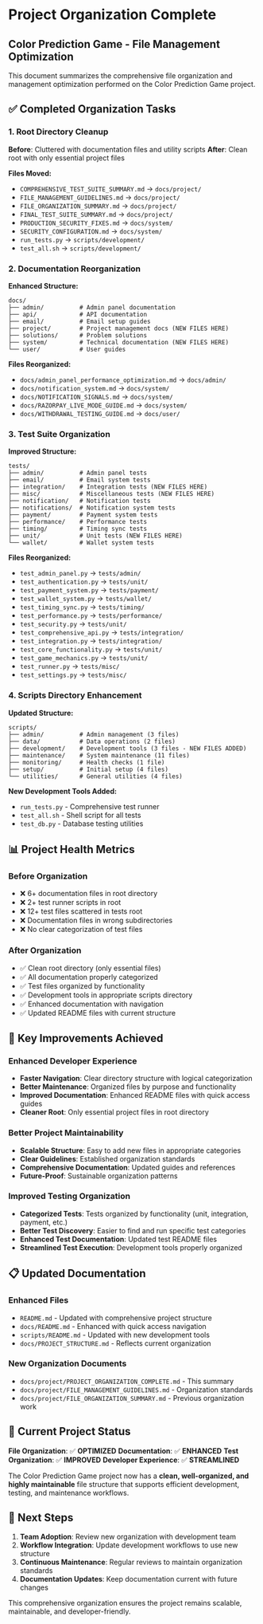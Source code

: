 # Project Organization Complete

## Color Prediction Game - File Management Optimization

This document summarizes the comprehensive file organization and management optimization performed on the Color Prediction Game project.

## ✅ **Completed Organization Tasks**

### 1. **Root Directory Cleanup**
**Before**: Cluttered with documentation files and utility scripts
**After**: Clean root with only essential project files

**Files Moved:**
- `COMPREHENSIVE_TEST_SUITE_SUMMARY.md` → `docs/project/`
- `FILE_MANAGEMENT_GUIDELINES.md` → `docs/project/`
- `FILE_ORGANIZATION_SUMMARY.md` → `docs/project/`
- `FINAL_TEST_SUITE_SUMMARY.md` → `docs/project/`
- `PRODUCTION_SECURITY_FIXES.md` → `docs/system/`
- `SECURITY_CONFIGURATION.md` → `docs/system/`
- `run_tests.py` → `scripts/development/`
- `test_all.sh` → `scripts/development/`

### 2. **Documentation Reorganization**
**Enhanced Structure:**
```
docs/
├── admin/          # Admin panel documentation
├── api/            # API documentation
├── email/          # Email setup guides
├── project/        # Project management docs (NEW FILES HERE)
├── solutions/      # Problem solutions
├── system/         # Technical documentation (NEW FILES HERE)
└── user/           # User guides
```

**Files Reorganized:**
- `docs/admin_panel_performance_optimization.md` → `docs/admin/`
- `docs/notification_system.md` → `docs/system/`
- `docs/NOTIFICATION_SIGNALS.md` → `docs/system/`
- `docs/RAZORPAY_LIVE_MODE_GUIDE.md` → `docs/system/`
- `docs/WITHDRAWAL_TESTING_GUIDE.md` → `docs/user/`

### 3. **Test Suite Organization**
**Improved Structure:**
```
tests/
├── admin/          # Admin panel tests
├── email/          # Email system tests
├── integration/    # Integration tests (NEW FILES HERE)
├── misc/           # Miscellaneous tests (NEW FILES HERE)
├── notification/   # Notification tests
├── notifications/  # Notification system tests
├── payment/        # Payment system tests
├── performance/    # Performance tests
├── timing/         # Timing sync tests
├── unit/           # Unit tests (NEW FILES HERE)
└── wallet/         # Wallet system tests
```

**Files Reorganized:**
- `test_admin_panel.py` → `tests/admin/`
- `test_authentication.py` → `tests/unit/`
- `test_payment_system.py` → `tests/payment/`
- `test_wallet_system.py` → `tests/wallet/`
- `test_timing_sync.py` → `tests/timing/`
- `test_performance.py` → `tests/performance/`
- `test_security.py` → `tests/unit/`
- `test_comprehensive_api.py` → `tests/integration/`
- `test_integration.py` → `tests/integration/`
- `test_core_functionality.py` → `tests/unit/`
- `test_game_mechanics.py` → `tests/unit/`
- `test_runner.py` → `tests/misc/`
- `test_settings.py` → `tests/misc/`

### 4. **Scripts Directory Enhancement**
**Updated Structure:**
```
scripts/
├── admin/          # Admin management (3 files)
├── data/           # Data operations (2 files)
├── development/    # Development tools (3 files - NEW FILES ADDED)
├── maintenance/    # System maintenance (11 files)
├── monitoring/     # Health checks (1 file)
├── setup/          # Initial setup (4 files)
└── utilities/      # General utilities (4 files)
```

**New Development Tools Added:**
- `run_tests.py` - Comprehensive test runner
- `test_all.sh` - Shell script for all tests
- `test_db.py` - Database testing utilities

## 📊 **Project Health Metrics**

### **Before Organization**
- ❌ 6+ documentation files in root directory
- ❌ 2+ test runner scripts in root
- ❌ 12+ test files scattered in tests root
- ❌ Documentation files in wrong subdirectories
- ❌ No clear categorization of test files

### **After Organization**
- ✅ Clean root directory (only essential files)
- ✅ All documentation properly categorized
- ✅ Test files organized by functionality
- ✅ Development tools in appropriate scripts directory
- ✅ Enhanced documentation with navigation
- ✅ Updated README files with current structure

## 🎯 **Key Improvements Achieved**

### **Enhanced Developer Experience**
- **Faster Navigation**: Clear directory structure with logical categorization
- **Better Maintenance**: Organized files by purpose and functionality
- **Improved Documentation**: Enhanced README files with quick access guides
- **Cleaner Root**: Only essential project files in root directory

### **Better Project Maintainability**
- **Scalable Structure**: Easy to add new files in appropriate categories
- **Clear Guidelines**: Established organization standards
- **Comprehensive Documentation**: Updated guides and references
- **Future-Proof**: Sustainable organization patterns

### **Improved Testing Organization**
- **Categorized Tests**: Tests organized by functionality (unit, integration, payment, etc.)
- **Better Test Discovery**: Easier to find and run specific test categories
- **Enhanced Test Documentation**: Updated test README files
- **Streamlined Test Execution**: Development tools properly organized

## 📋 **Updated Documentation**

### **Enhanced Files**
- `README.md` - Updated with comprehensive project structure
- `docs/README.md` - Enhanced with quick access navigation
- `scripts/README.md` - Updated with new development tools
- `docs/PROJECT_STRUCTURE.md` - Reflects current organization

### **New Organization Documents**
- `docs/project/PROJECT_ORGANIZATION_COMPLETE.md` - This summary
- `docs/project/FILE_MANAGEMENT_GUIDELINES.md` - Organization standards
- `docs/project/FILE_ORGANIZATION_SUMMARY.md` - Previous organization work

## 🚀 **Current Project Status**

**File Organization**: ✅ **OPTIMIZED**
**Documentation**: ✅ **ENHANCED**
**Test Organization**: ✅ **IMPROVED**
**Developer Experience**: ✅ **STREAMLINED**

The Color Prediction Game project now has a **clean, well-organized, and highly maintainable** file structure that supports efficient development, testing, and maintenance workflows.

## 📝 **Next Steps**

1. **Team Adoption**: Review new organization with development team
2. **Workflow Integration**: Update development workflows to use new structure
3. **Continuous Maintenance**: Regular reviews to maintain organization standards
4. **Documentation Updates**: Keep documentation current with future changes

This comprehensive organization ensures the project remains scalable, maintainable, and developer-friendly.
